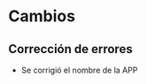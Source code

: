 <h1>Cambios</h1>

<h2>Corrección de errores</h2>
<ul>
    <li>Se corrigió el nombre de la APP</li>
</ul>